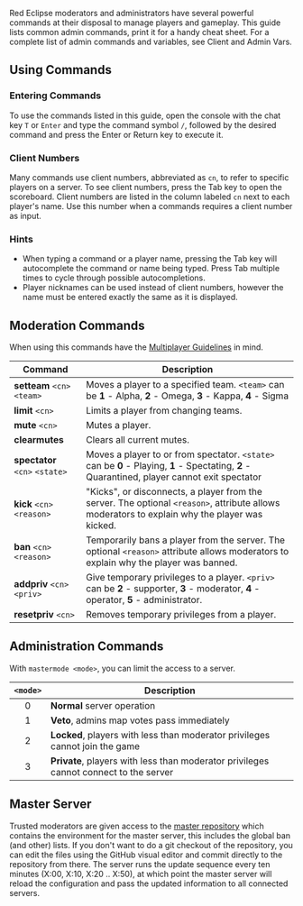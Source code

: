 Red Eclipse moderators and administrators have several powerful commands at their disposal to manage players and gameplay. This guide lists common admin commands, print it for a handy cheat sheet. For a complete list of admin commands and variables, see Client and Admin Vars.

## Using Commands
### Entering Commands
To use the commands listed in this guide, open the console with the chat key `T` or `Enter` and type the command symbol `/`, followed by the desired command and press the Enter or Return key to execute it.

### Client Numbers
Many commands use client numbers, abbreviated as `cn`, to refer to specific players on a server. To see client numbers, press the Tab key to open the scoreboard. Client numbers are listed in the column labeled `cn` next to each player's name. Use this number when a commands requires a client number as input.

### Hints
- When typing a command or a player name, pressing the Tab key will autocomplete the command or name being typed. Press Tab multiple times to cycle through possible autocompletions.
- Player nicknames can be used instead of client numbers, however the name must be entered exactly the same as it is displayed.

## Moderation Commands
When using this commands have the [Multiplayer Guidelines](https://github.com/red-eclipse/base/blob/master/doc/guidelines.txt) in mind.

| Command                        | Description                                                                                                                                   |
|--------------------------------|-----------------------------------------------------------------------------------------------------------------------------------------------|
| **setteam** `<cn>` `<team>`    | Moves a player to a specified team. `<team>` can be **1** - Alpha, **2** - Omega, **3** - Kappa, **4** - Sigma                                |
| **limit** `<cn>`               | Limits a player from changing teams.                                                                                                          |
| **mute** `<cn>`                | Mutes a player.                                                                                                                               |
| **clearmutes**                 | Clears all current mutes.                                                                                                                     |
| **spectator** `<cn>` `<state>` | Moves a player to or from spectator. `<state>` can be **0** - Playing, **1** - Spectating, **2** - Quarantined, player cannot exit spectator  |
| **kick** `<cn>` `<reason>`     | "Kicks", or disconnects, a player from the server. The optional `<reason>`, attribute allows moderators to explain why the player was kicked. |
| **ban** `<cn>` `<reason>`      | Temporarily bans a player from the server. The optional `<reason>` attribute allows moderators to explain why the player was banned.          |
| **addpriv** `<cn>` `<priv>`    | Give temporary privileges to a player. `<priv>`  can be **2** - supporter, **3** - moderator, **4** - operator, **5** - administrator.        |
| **resetpriv** `<cn>`           | Removes temporary privileges from a player.                                                                                                   |

## Administration Commands
With `mastermode <mode>`, you can limit the access to a server.

| `<mode>` | Description                                                                           |
|:--------:|---------------------------------------------------------------------------------------|
| 0        | **Normal** server operation                                                           |
| 1        | **Veto**, admins map votes pass immediately                                           |
| 2        | **Locked**, players with less than moderator privileges cannot join the game          |
| 3        | **Private**, players with less than moderator privileges cannot connect to the server |

## Master Server
Trusted moderators are given access to the [master repository](http://github.com/red-eclipse/master) which contains the environment for the master server, this includes the global ban (and other) lists. If you don't want to do a git checkout of the repository, you can edit the files using the GitHub visual editor and commit directly to the repository from there. The server runs the update sequence every ten minutes (X:00, X:10, X:20 .. X:50), at which point the master server will reload the configuration and pass the updated information to all connected servers. 